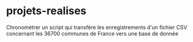 # projets-realises

Chronométrer un script qui transfère les enregistrements d'un fichier CSV concernant les 36700 communes de France
vers une base de donnée
